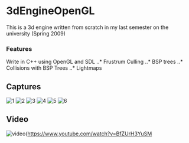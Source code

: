 # 3dEngineOpenGL

This is a 3d engine written from scratch in my last semester on the university (Spring 2009) 
### Features

Write in C++ using OpenGL and SDL
..* Frustrum Culling
..* BSP trees
..* Collisions with BSP Trees
..* Lightmaps

## Captures
![1](https://raw.githubusercontent.com/alexkid77/3dEngineOpenGL/master/screenshots/1.png)
![2](https://raw.githubusercontent.com/alexkid77/3dEngineOpenGL/master/screenshots/2.png)
![3](https://raw.githubusercontent.com/alexkid77/3dEngineOpenGL/master/screenshots/3.png)
![4](https://raw.githubusercontent.com/alexkid77/3dEngineOpenGL/master/screenshots/4.png)
![5](https://raw.githubusercontent.com/alexkid77/3dEngineOpenGL/master/screenshots/5.png)
![6](https://raw.githubusercontent.com/alexkid77/3dEngineOpenGL/master/screenshots/6.png)

## Video
![video](https://img.youtube.com/vi/BfZUrH3YuSM/0.jpg)(https://www.youtube.com/watch?v=BfZUrH3YuSM
